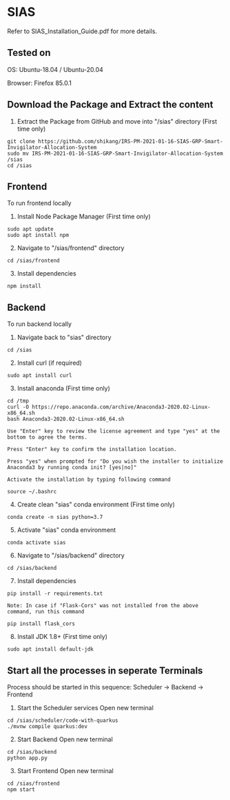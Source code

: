 # SIAS

Refer to SIAS_Installation_Guide.pdf for more details.

## Tested on

OS: Ubuntu-18.04 / Ubuntu-20.04

Browser: Firefox 85.0.1


## Download the Package and Extract the content

1. Extract the Package from GitHub and move into "/sias" directory (First time only)
```shell
git clone https://github.com/shikang/IRS-PM-2021-01-16-SIAS-GRP-Smart-Invigilator-Allocation-System
sudo mv IRS-PM-2021-01-16-SIAS-GRP-Smart-Invigilator-Allocation-System /sias
cd /sias
```

## Frontend
To run frontend locally

1. Install Node Package Manager (First time only) 
```shell
sudo apt update
sudo apt install npm
```

2. Navigate to "/sias/frontend" directory
```shell
cd /sias/frontend
```

3. Install dependencies
```shell
npm install
```

## Backend
To run backend locally

1. Navigate back to "sias" directory
```shell
cd /sias
```

2. Install curl (if required)
```shell
sudo apt install curl
```

3. Install anaconda (First time only) 
```shell
cd /tmp
curl -O https://repo.anaconda.com/archive/Anaconda3-2020.02-Linux-x86_64.sh
bash Anaconda3-2020.02-Linux-x86_64.sh
```
    Use "Enter" key to review the license agreement and type "yes" at the bottom to agree the terms.

    Press "Enter" key to confirm the installation location.

    Press "yes" when prompted for "Do you wish the installer to initialize Anaconda3 by running conda init? [yes|no]"

    Activate the installation by typing following command
```shell
source ~/.bashrc
```

4. Create clean "sias" conda environment (First time only) 
```shell
conda create -n sias python=3.7
```

5. Activate "sias" conda environment
```shell
conda activate sias
```

6. Navigate to "/sias/backend" directory
```shell
cd /sias/backend
```

7. Install dependencies
```shell
pip install -r requirements.txt
```

    Note: In case if "Flask-Cors" was not installed from the above command, run this command
```shell
pip install flask_cors
```

8. Install JDK 1.8+ (First time only) 
```shell
sudo apt install default-jdk
```

## Start all the processes in seperate Terminals
Process should be started in this sequence: Scheduler -> Backend -> Frontend

1. Start the Scheduler services
Open new terminal
```shell
cd /sias/scheduler/code-with-quarkus
./mvnw compile quarkus:dev
```

2. Start Backend
Open new terminal
```shell
cd /sias/backend
python app.py
```

3. Start Frontend
Open new terminal
```shell
cd /sias/frontend
npm start
```




